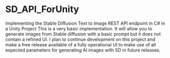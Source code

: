 # SD_API_ForUnity
Implementing the Stable Diffusion Text to Image REST API endpoint in C# in a Unity Project
This is a very basic implementation. It will allow you to generate images from Stable diffusion with a basic prompt but it does not contain a refined UI. I plan to 
continue development on this project and make a free release available of a fully operational UI to make use of all expected parameters for generating AI images with SD in future releases. 
